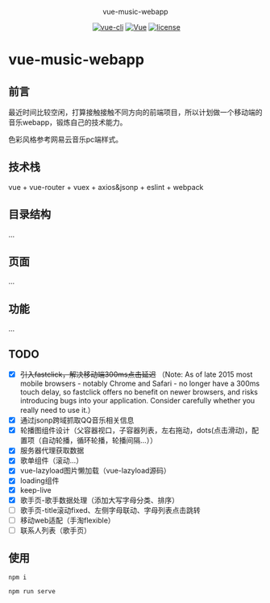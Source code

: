 <p align="center">vue-music-webapp</p>
<p align="center">
  <a href="https://github.com/javion25/vue-music-webapp"><img src="https://img.shields.io/badge/npm-v5.6.0-blue.svg?maxAge=2592000" alt=""></a>
  <a href="https://github.com/vuejs/vue-cli"><img src="https://img.shields.io/badge/vue--cli-v3.1.0-blue.svg" alt="vue-cli"></a>
  <a href="https://github.com/vuejs/vue"><img src="https://img.shields.io/badge/vue-v2.5.17-blue.svg" alt="Vue"></a>
  <a href="https://github.com/javion25/vue-music-webapp/blob/master/LICENSE"><img src="https://img.shields.io/github/license/mashape/apistatus.svg" alt="license"></a>
</p>

# vue-music-webapp

## 前言

最近时间比较空闲，打算接触接触不同方向的前端项目，所以计划做一个移动端的音乐webapp，锻炼自己的技术能力。

色彩风格参考网易云音乐pc端样式。
<!-- 主要可能会参考模仿安卓版的QQ音乐去做一个功能简化版的qq音乐。 -->

## 技术栈

vue + vue-router + vuex + axios&jsonp + eslint + webpack 

## 目录结构

...

## 页面

...

## 功能

...

## TODO

- [x] ~~引入fastclick，解决移动端300ms点击延迟~~ （Note: As of late 2015 most mobile browsers - notably Chrome and Safari - no longer have a 300ms touch delay, so fastclick offers no benefit on newer browsers, and risks introducing bugs into your application. Consider carefully whether you really need to use it.）
- [x] 通过jsonp跨域抓取QQ音乐相关信息
- [x] 轮播图组件设计（父容器视口，子容器列表，左右拖动，dots(点击滑动)，配置项（自动轮播，循环轮播，轮播间隔...））
- [x] 服务器代理获取数据
- [x] 歌单组件（滚动...）
- [x] vue-lazyload图片懒加载（vue-lazyload源码）
- [x] loading组件
- [x] keep-live
- [x] 歌手页-歌手数据处理（添加大写字母分类、排序）
- [ ] 歌手页-title滚动fixed、左侧字母联动、字母列表点击跳转
- [ ] 移动web适配（手淘flexible）
- [ ] 联系人列表（歌手页）

## 使用

`npm i`

`npm run serve`